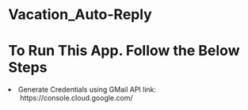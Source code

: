 # Vacation_Auto-Reply

# To Run This App. Follow the Below Steps
<li> Generate Credentials using GMail API link:<ul> https://console.cloud.google.com/ </ul></li>
